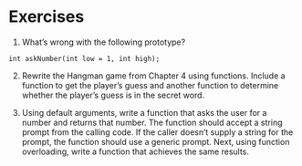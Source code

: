 # Exercises

1. What’s wrong with the following prototype?
```
int askNumber(int low = 1, int high);
```

2. Rewrite the Hangman game from Chapter 4 using functions. Include a function to get the player’s guess and another function to determine whether the player’s guess is in the secret word.

3. Using default arguments, write a function that asks the user for a number and returns that number. The function should accept a string prompt from the calling code. If the caller doesn’t supply a string for the prompt, the function should use a generic prompt. Next, using function overloading, write a function that achieves the same results.